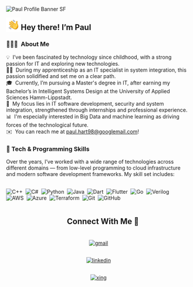   <p><img src="https://raw.githubusercontent.com/Smil3MoreGH/Smil3MoreGH/refs/heads/main/sf_banner.png" alt="Paul Profile Banner SF"></p>
<p><img alt="Hand Wave" src="https://raw.githubusercontent.com/AVS1508/AVS1508/master/assets/Hand%20Wave.gif" width="40" align="left"></p><h2>Hey there! I’m Paul</h2>
<h3 id="-about-me">👨🏻‍💻 &nbsp;About Me</h3>
<p>
💡 &nbsp;I’ve been fascinated by technology since childhood, with a strong passion for IT and exploring new technologies.<br>
🧑‍💼 &nbsp;During my apprenticeship as an IT specialist in system integration, this passion solidified and set me on a clear path.<br>
🎓 &nbsp;Currently, I’m pursuing a Master's degree in IT, after earning my Bachelor’s in Intelligent Systems Design at the University of Applied Sciences Hamm-Lippstadt.<br>
🔐 &nbsp;My focus lies in IT software development, security and system integration, strengthened through internships and professional experience.<br>
📊 &nbsp;I'm especially interested in Big Data and machine learning as driving forces of the technological future.<br>
✉️ &nbsp;You can reach me at <a href="mailto:paul.hart98@googlemail.com">paul.hart98@googlemail.com</a>!
</p>
<h3>🧠 Tech & Programming Skills</h3>
<p>
Over the years, I’ve worked with a wide range of technologies across different domains — from low-level programming to cloud infrastructure and modern software development frameworks. My skill set includes:<br><br>
<p>
  <img src="https://img.shields.io/badge/-C++-05122A?style=flat&logo=C%2B%2B&logoColor=00599C" alt="C++">&nbsp;
  <img src="https://img.shields.io/badge/-C%23-05122A?style=flat&logo=c-sharp&logoColor=239120" alt="C#">&nbsp;
  <img src="https://img.shields.io/badge/-Python-05122A?style=flat&logo=python" alt="Python">&nbsp;
  <img src="https://img.shields.io/badge/-Java-05122A?style=flat&logo=Java&logoColor=FFA518" alt="Java">&nbsp;
  <img src="https://img.shields.io/badge/-Dart-05122A?style=flat&logo=dart&logoColor=0175C2" alt="Dart">&nbsp;
  <img src="https://img.shields.io/badge/-Flutter-05122A?style=flat&logo=flutter&logoColor=02569B" alt="Flutter">&nbsp;
  <img src="https://img.shields.io/badge/-Go-05122A?style=flat&logo=go&logoColor=00ADD8" alt="Go">&nbsp;
  <img src="https://img.shields.io/badge/-Verilog-05122A?style=flat&logo=verilog&logoColor=white" alt="Verilog"><br>
  <img src="https://img.shields.io/badge/-AWS-05122A?style=flat&logo=amazon-aws&logoColor=FF9900" alt="AWS">&nbsp;
  <img src="https://img.shields.io/badge/-Azure-05122A?style=flat&logo=microsoft-azure&logoColor=0078D4" alt="Azure">&nbsp;
  <img src="https://img.shields.io/badge/-Terraform-05122A?style=flat&logo=terraform&logoColor=7B42BC" alt="Terraform">&nbsp;
  <img src="https://img.shields.io/badge/-Git-05122A?style=flat&logo=git" alt="Git">&nbsp;
  <img src="https://img.shields.io/badge/-GitHub-05122A?style=flat&logo=github" alt="GitHub">
</p>
<!-- Connect with me -->
<div id="user-content-toc">
  <ul align="center">
    <summary><h2 style="display: inline-block">Connect With Me 🤝</h2></summary>
  </ul>
</div>

<div style="display: flex; flex-direction: column; align-items: center; gap: 30px; margin-top: 20px;">
  <!-- Gmail -->
  <a href="mailto:paul.hart98@googlemail.com" target="_blank">
    <img src="https://cdn.jsdelivr.net/npm/simple-icons@v9/icons/gmail.svg" alt="gmail" width="60" height="60" style="fill:#D14836;">
  </a>
  
  <!-- LinkedIn -->
  <a href="https://www.linkedin.com/in/paul--hartung/" target="_blank">
    <img src="https://cdn.jsdelivr.net/npm/simple-icons@v9/icons/linkedin.svg" alt="linkedin" width="60" height="60" style="fill:#0077B5;">
  </a>
  
  <!-- Xing -->
  <a href="https://www.xing.com/profile/Paul_Hartung6" target="_blank">
    <img src="https://cdn.jsdelivr.net/npm/simple-icons@v9/icons/xing.svg" alt="xing" width="60" height="60" style="fill:#006567;">
  </a>
</div>
